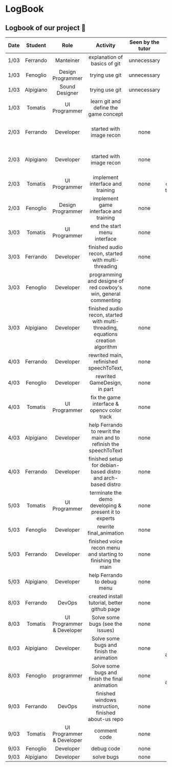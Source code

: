 # LogBook

## Logbook of our project :rocket:

| Date | Student | Role | Activity | Seen by the tutor | Note |
|:----:|:-------:|:----:|:--------:|:-----------------:|:----:|
|1/03| Ferrando  | Manteiner | explanation of basics of git|  unnecessary | |
|1/03| Fenoglio  | Design Programmer | trying use git | unnecessary | |
|1/03| Alpigiano | Sound Designer | trying use git | unnecessary| |
|1/03| Tomatis   | UI Programmer | learn git and define the game concept|| |
|2/03| Ferrando  | Developer | started with image recon | none | 3h opencv 3h meeting|
|2/03| Alpigiano | Developer | started with image recon | none | 3h opencv 3h meeting|
|2/03| Tomatis   | UI Programmer| implement interface and training | none | code to complete tomorrow
|2/03| Fenoglio  | Design Programmer| implement game interface and training | none | 3h code 3h meeting
|3/03| Tomatis   | UI Programmer| end the start menu interface | none | 6h
|3/03| Ferrando  | Developer | finished audio recon, started with multi-threading | none | 8h|
|3/03| Fenoglio  | Developer| programming and designe of red cowboy's win, general commenting| none | 6h|
|3/03| Alpigiano  | Developer |  finished audio recon, started with multi-threading, equations creation algorithm| none | 8h|
|4/03| Ferrando | Developer | rewrited main, refinished speechToText, | none |6h|
|4/03| Fenoglio | Developer | rewrited GameDesign, in part | none |6h|
|4/03| Tomatis | UI Programmer | fix the game interface & opencv color track | none | 6h |
|4/03| Alpigiano | Developer | help Ferrando to rewrit the main and to refinish the speechToText | none |6h|
|4/03| Ferrando | Developer | finished setup for debian-based distro and arch-based distro| none | 2h|
|5/03| Tomatis | UI Programmer | terminate the demo developing & present it to experts | none | 6h + 2H
|5/03| Fenoglio | Developer | rewrite final_animation | none | 6h + 2H
|5/03| Ferrando | Developer | finished voice recon menu and starting to finishing the main| none | 6h + 2h|
|5/03| Alpigiano | Developer | help Ferrando to debug menu| none | 6h |
|8/03| Ferrando | DevOps | created install tutorial, better github page| none | 6h |
|8/03| Tomatis | UI Programmer & Developer| Solve some bugs (see the issues) | none | 6h |
|8/03| Alpigiano | Developer| Solve some bugs and finish the animation | none | 6h + 3h in the afternoon |
|8/03| Fenoglio| programmer | Solve some bugs and finish the final animation | none | 6h + 3h in the afternoon|
|9/03| Ferrando | DevOps | finished windows instruction, finished about-us repo| none | 6h |
|9/03| Tomatis| UI Programmer & Developer | comment code | none | 6h |
|9/03| Fenoglio|Developer | debug code | none | 6h |
|9/03| Alpigiano | Developer | solve bugs | none | 6h |

